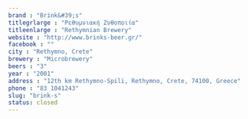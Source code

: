 ```yaml
---
brand : "Brink&#39;s"
titlegrlarge : "Ρεθυμνιακή Ζυθοποιία"
titleenlarge : "Rethymnian Brewery"
website : "http://www.brinks-beer.gr/"
facebook : ""
city : "Rethymno, Crete"
brewery : "Microbrewery"
beers : "3"
year : "2001"
address : "12th km Rethymno-Spili, Rethymno, Crete, 74100, Greece"
phone : "83 1041243"
slug: "brink-s"
status: closed
---
```

